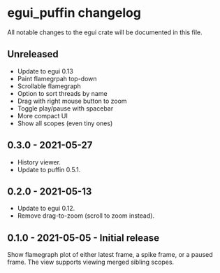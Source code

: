 # egui_puffin changelog

All notable changes to the egui crate will be documented in this file.


## Unreleased

* Update to egui 0.13
* Paint flamegrpah top-down
* Scrollable flamegraph
* Option to sort threads by name
* Drag with right mouse button to zoom
* Toggle play/pause with spacebar
* More compact UI
* Show all scopes (even tiny ones)


## 0.3.0 - 2021-05-27

* History viewer.
* Update to puffin 0.5.1.


## 0.2.0 - 2021-05-13

* Update to egui 0.12.
* Remove drag-to-zoom (scroll to zoom instead).


## 0.1.0 - 2021-05-05 - Initial release

Show flamegraph plot of either latest frame, a spike frame, or a paused frame.
The view supports viewing merged sibling scopes.
